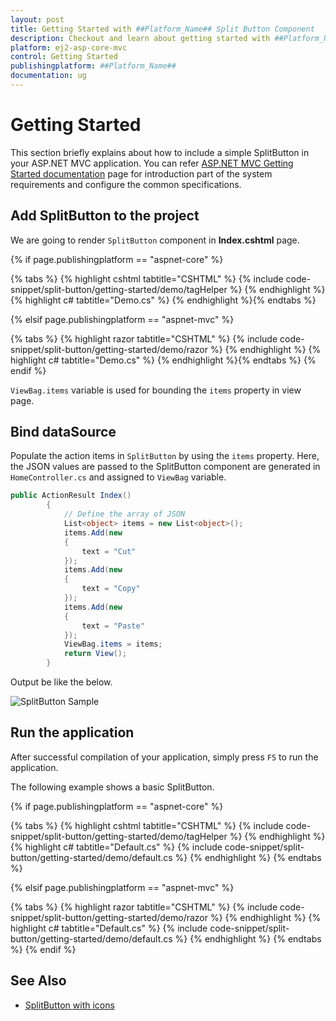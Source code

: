```yaml
---
layout: post
title: Getting Started with ##Platform_Name## Split Button Component
description: Checkout and learn about getting started with ##Platform_Name## Split Button component of Syncfusion Essential JS 2 and more details.
platform: ej2-asp-core-mvc
control: Getting Started
publishingplatform: ##Platform_Name##
documentation: ug
---
```



# Getting Started

This section briefly explains about how to include a simple SplitButton in your ASP.NET MVC application. You can refer [ASP.NET MVC Getting Started documentation](../getting-started) page for introduction part of the system requirements and configure the common specifications.

## Add SplitButton to the project

We are going to render `SplitButton` component in **Index.cshtml** page.

{% if page.publishingplatform == "aspnet-core" %}

{% tabs %}
{% highlight cshtml tabtitle="CSHTML" %}
{% include code-snippet/split-button/getting-started/demo/tagHelper %}
{% endhighlight %}
{% highlight c# tabtitle="Demo.cs" %}
{% endhighlight %}{% endtabs %}

{% elsif page.publishingplatform == "aspnet-mvc" %}

{% tabs %}
{% highlight razor tabtitle="CSHTML" %}
{% include code-snippet/split-button/getting-started/demo/razor %}
{% endhighlight %}
{% highlight c# tabtitle="Demo.cs" %}
{% endhighlight %}{% endtabs %}
{% endif %}



`ViewBag.items` variable is used for bounding the `items` property in view page.

## Bind dataSource

Populate the action items in `SplitButton` by using the `items` property. Here, the JSON values are passed to the SplitButton component are generated in `HomeController.cs` and assigned to `ViewBag` variable.

```cs
public ActionResult Index()
        {
            // Define the array of JSON
            List<object> items = new List<object>();
            items.Add(new
            {
                text = "Cut"
            });
            items.Add(new
            {
                text = "Copy"
            });
            items.Add(new
            {
                text = "Paste"
            });
            ViewBag.items = items;
            return View();
        }

```

Output be like the below.

![SplitButton Sample](./images/split-button.PNG)

## Run the application

 After successful compilation of your application, simply press `F5` to run the application.

 The following example shows a basic SplitButton.

{% if page.publishingplatform == "aspnet-core" %}

{% tabs %}
{% highlight cshtml tabtitle="CSHTML" %}
{% include code-snippet/split-button/getting-started/demo/tagHelper %}
{% endhighlight %}
{% highlight c# tabtitle="Default.cs" %}
{% include code-snippet/split-button/getting-started/demo/default.cs %}
{% endhighlight %}
{% endtabs %}

{% elsif page.publishingplatform == "aspnet-mvc" %}

{% tabs %}
{% highlight razor tabtitle="CSHTML" %}
{% include code-snippet/split-button/getting-started/demo/razor %}
{% endhighlight %}
{% highlight c# tabtitle="Default.cs" %}
{% include code-snippet/split-button/getting-started/demo/default.cs %}
{% endhighlight %}
{% endtabs %}
{% endif %}



## See Also

* [SplitButton with icons](./icons#splitbutton-icons)